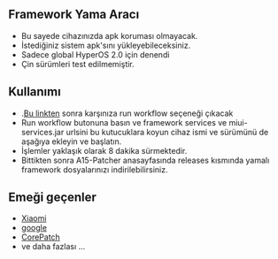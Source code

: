 ## Framework Yama Aracı
- Bu sayede cihazınızda apk koruması olmayacak.
- İstediğiniz sistem apk'sını yükleyebileceksiniz.
- Sadece global HyperOS 2.0 için denendi
- Çin sürümleri test edilmemiştir.

## Kullanımı
- .[Bu linkten](https://github.com/aurora9331/A15-Patcher/actions/workflows/patcher.yml) sonra karşınıza run workflow seçeneği çıkacak
- Run workflow butonuna basın ve framework services ve miui-services.jar urlsini bu kutucuklara koyun cihaz ismi ve sürümünü de aşağıya ekleyin ve başlatın.
- İşlemler yaklaşık olarak 8 dakika sürmektedir.
- Bittikten sonra A15-Patcher anasayfasında releases kısmında yamalı framework dosyalarınızı indirilebilirsiniz.

## Emeği geçenler

- [Xiaomi](https://xiaomi.com)
- [google](https://google.com)
- [CorePatch](https://github.com/LSPosed/CorePatch)
- ve daha fazlası ...
